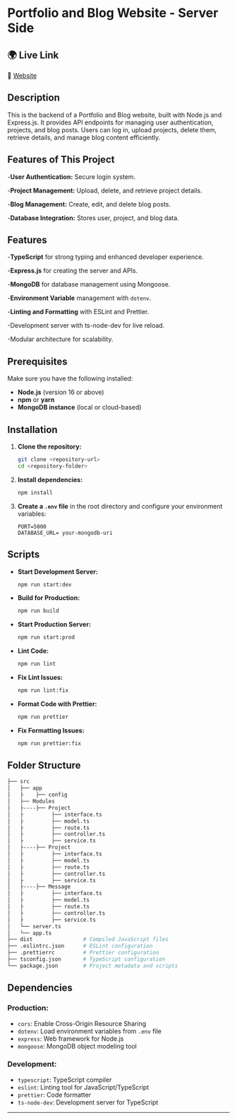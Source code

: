 # Portfolio and Blog Website - Server Side
## 🌍 Live Link  
🔗 [Website](https://portfolio-blog-server.vercel.app/api) 

## Description

This is the backend of a Portfolio and Blog website, built with Node.js and Express.js. It provides API endpoints for managing user authentication, projects, and blog posts. Users can log in, upload projects, delete them, retrieve details, and manage blog content efficiently.

## Features of This Project
-**User Authentication:** Secure login system.

-**Project Management:** Upload, delete, and retrieve project details.

-**Blog Management:** Create, edit, and delete blog posts.

-**Database Integration:** Stores user, project, and blog data.

## Features

-**TypeScript** for strong typing and enhanced developer experience.

-**Express.js** for creating the server and APIs.

-**MongoDB** for database management using Mongoose.

-**Environment Variable** management with `dotenv`.

-**Linting and Formatting** with ESLint and Prettier.

-Development server with ts-node-dev for live reload.

-Modular architecture for scalability.

## Prerequisites

Make sure you have the following installed:

- **Node.js** (version 16 or above)
- **npm** or **yarn**
- **MongoDB instance** (local or cloud-based)

## Installation

1. **Clone the repository:**

   ```bash
   git clone <repository-url>
   cd <repository-folder>
   ```

2. **Install dependencies:**

   ```bash
   npm install
   ```

3. **Create a `.env` file** in the root directory and configure your environment variables:
   ```env
   PORT=5000
   DATABASE_URL= your-mongodb-uri
   ```

## Scripts

- **Start Development Server:**

  ```bash
  npm run start:dev
  ```

- **Build for Production:**

  ```bash
  npm run build
  ```

- **Start Production Server:**

  ```bash
  npm run start:prod
  ```

- **Lint Code:**

  ```bash
  npm run lint
  ```

- **Fix Lint Issues:**

  ```bash
  npm run lint:fix
  ```

- **Format Code with Prettier:**

  ```bash
  npm run prettier
  ```

- **Fix Formatting Issues:**
  ```bash
  npm run prettier:fix
  ```

## Folder Structure

```bash
├── src
│   ├── app
│   ├    ├── config
│   ├── Modules
│   ├----├── Project
│   ├         ├── interface.ts
│   ├         ├── model.ts
│   ├         ├── route.ts
│   ├         ├── controller.ts
│   ├         ├── service.ts
│   ├----├── Project
│   ├         ├── interface.ts
│   ├         ├── model.ts
│   ├         ├── route.ts
│   ├         ├── controller.ts
│   ├         ├── service.ts
│   ├----├── Message
│   ├         ├── interface.ts
│   ├         ├── model.ts
│   ├         ├── route.ts
│   ├         ├── controller.ts
│   ├         ├── service.ts
│   └── server.ts
│   └── app.ts
├── dist                # Compiled JavaScript files
├── .eslintrc.json      # ESLint configuration
├── .prettierrc         # Prettier configuration
├── tsconfig.json       # TypeScript configuration
└── package.json        # Project metadata and scripts
```

## Dependencies

### Production:
- `cors`: Enable Cross-Origin Resource Sharing
- `dotenv`: Load environment variables from `.env` file
- `express`: Web framework for Node.js
- `mongoose`: MongoDB object modeling tool

### Development:
- `typescript`: TypeScript compiler
- `eslint`: Linting tool for JavaScript/TypeScript
- `prettier`: Code formatter
- `ts-node-dev`: Development server for TypeScript

---
```
